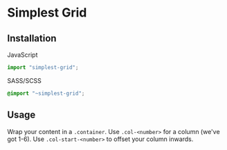 # Simplest Grid

## Installation

JavaScript

```javascript
import "simplest-grid";
```

SASS/SCSS

```scss
@import "~simplest-grid";
```

## Usage

Wrap your content in a `.container`. Use `.col-<number>` for a column (we've got 1-6). Use `.col-start-<number>` to offset your column inwards.
